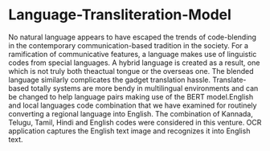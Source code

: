 # Language-Transliteration-Model
No natural language appears to have escaped the trends of code-blending in the contemporary communication-based tradition in the society.
For a ramification of communicative features, a language makes use of linguistic codes from special languages.
A hybrid language is created as a result, one which is not truly both theactual tongue or the overseas one. The blended language similarly complicates the gadget translation hassle.
Translate-based totally systems are more bendy in multilingual environments and can be changed to help language pairs making use of the BERT model.English and local languages code
combination that we have examined for routinely converting a regional language into English.
The combination of Kannada, Telugu, Tamil, Hindi and English codes were considered in this venture. 
OCR application captures the English text image and recognizes it into English text.
